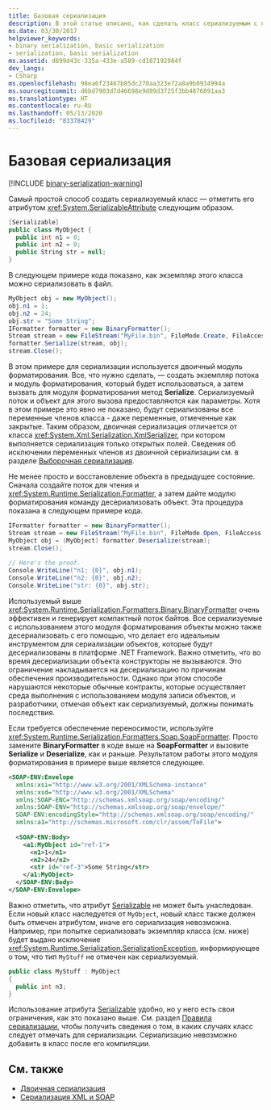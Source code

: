 ```yaml
---
title: Базовая сериализация
description: В этой статье описано, как сделать класс сериализуемым с помощью атрибута SerializableAttribute, и показаны примеры сериализации и десериализации.
ms.date: 03/30/2017
helpviewer_keywords:
- binary serialization, basic serialization
- serialization, basic serialization
ms.assetid: d899d43c-335a-433e-a589-cd187192984f
dev_langs:
- CSharp
ms.openlocfilehash: 98ea6f23467b85dc270aa323e72a8a9b0934994a
ms.sourcegitcommit: d6bd7903d7d46698e9d89d3725f3bb4876891aa3
ms.translationtype: HT
ms.contentlocale: ru-RU
ms.lasthandoff: 05/13/2020
ms.locfileid: "83378429"
---
```

# <a name="basic-serialization"></a>Базовая сериализация

[!INCLUDE [binary-serialization-warning](../../../includes/binary-serialization-warning.md)]

Самый простой способ создать сериализуемый класс — отметить его атрибутом <xref:System.SerializableAttribute> следующим образом.  
  
```csharp  
[Serializable]  
public class MyObject {  
  public int n1 = 0;  
  public int n2 = 0;  
  public String str = null;  
}  
```  
  
В следующем примере кода показано, как экземпляр этого класса можно сериализовать в файл.  
  
```csharp  
MyObject obj = new MyObject();  
obj.n1 = 1;  
obj.n2 = 24;  
obj.str = "Some String";  
IFormatter formatter = new BinaryFormatter();  
Stream stream = new FileStream("MyFile.bin", FileMode.Create, FileAccess.Write, FileShare.None);  
formatter.Serialize(stream, obj);  
stream.Close();  
```  
  
В этом примере для сериализации используется двоичный модуль форматирования. Все, что нужно сделать, — создать экземпляр потока и модуль форматирования, который будет использоваться, а затем вызвать для модуля форматирования метод **Serialize**. Сериализуемый поток и объект для этого вызова предоставляются как параметры. Хотя в этом примере это явно не показано, будут сериализованы все переменные членов класса - даже переменные, отмеченные как закрытые. Таким образом, двоичная сериализация отличается от класса <xref:System.Xml.Serialization.XmlSerializer>, при котором выполняется сериализация только открытых полей. Сведения об исключении переменных членов из двоичной сериализации см. в разделе [Выборочная сериализация](selective-serialization.md).  
  
Не менее просто и восстановление объекта в предыдущее состояние. Сначала создайте поток для чтения и <xref:System.Runtime.Serialization.Formatter>, а затем дайте модулю форматирования команду десериализовать объект. Эта процедура показана в следующем примере кода.  
  
```csharp  
IFormatter formatter = new BinaryFormatter();  
Stream stream = new FileStream("MyFile.bin", FileMode.Open, FileAccess.Read, FileShare.Read);  
MyObject obj = (MyObject) formatter.Deserialize(stream);  
stream.Close();  
  
// Here's the proof.  
Console.WriteLine("n1: {0}", obj.n1);  
Console.WriteLine("n2: {0}", obj.n2);  
Console.WriteLine("str: {0}", obj.str);  
```  
  
Используемый выше <xref:System.Runtime.Serialization.Formatters.Binary.BinaryFormatter> очень эффективен и генерирует компактный поток байтов. Все сериализуемые с использованием этого модуля форматирования объекты можно также десериализовать с его помощью, что делает его идеальным инструментом для сериализации объектов, которые будут десериализованы в платформе .NET Framework. Важно отметить, что во время десериализации объекта конструкторы не вызываются. Это ограничение накладывается на десериализацию по причинам обеспечения производительности. Однако при этом способе нарушаются некоторые обычные контракты, которые осуществляет среда выполнения с использованием модуля записи объектов, и разработчики, отмечая объект как сериализуемый, должны понимать последствия.  
  
Если требуется обеспечение переносимости, используйте <xref:System.Runtime.Serialization.Formatters.Soap.SoapFormatter>. Просто замените **BinaryFormatter** в коде выше на **SoapFormatter** и вызовите **Serialize** и **Deserialize**, как и раньше. Результатом работы этого модуля форматирования в примере выше является следующее.  
  
```xml  
<SOAP-ENV:Envelope  
  xmlns:xsi="http://www.w3.org/2001/XMLSchema-instance"  
  xmlns:xsd="http://www.w3.org/2001/XMLSchema"
  xmlns:SOAP-ENC="http://schemas.xmlsoap.org/soap/encoding/"  
  xmlns:SOAP-ENV="http://schemas.xmlsoap.org/soap/envelope/"  
  SOAP-ENV:encodingStyle="http://schemas.xmlsoap.org/soap/encoding/"  
  xmlns:a1="http://schemas.microsoft.com/clr/assem/ToFile">  
  
  <SOAP-ENV:Body>  
    <a1:MyObject id="ref-1">  
      <n1>1</n1>  
      <n2>24</n2>  
      <str id="ref-3">Some String</str>  
    </a1:MyObject>  
  </SOAP-ENV:Body>  
</SOAP-ENV:Envelope>  
```  
  
Важно отметить, что атрибут [Serializable](xref:System.SerializableAttribute) не может быть унаследован. Если новый класс наследуется от `MyObject`, новый класс также должен быть отмечен атрибутом, иначе его сериализация невозможна. Например, при попытке сериализовать экземпляр класса (см. ниже) будет выдано исключение <xref:System.Runtime.Serialization.SerializationException>, информирующее о том, что тип `MyStuff` не отмечен как сериализуемый.  
  
```csharp  
public class MyStuff : MyObject
{  
  public int n3;  
}  
```  
  
 Использование атрибута [Serializable](xref:System.SerializableAttribute) удобно, но у него есть свои ограничения, как это показано выше. См. раздел [Правила сериализации](serialization-guidelines.md), чтобы получить сведения о том, в каких случаях класс следует отмечать для сериализации. Сериализацию невозможно добавить в класс после его компиляции.  
  
## <a name="see-also"></a>См. также

- [Двоичная сериализация](binary-serialization.md)
- [Сериализация XML и SOAP](xml-and-soap-serialization.md)
